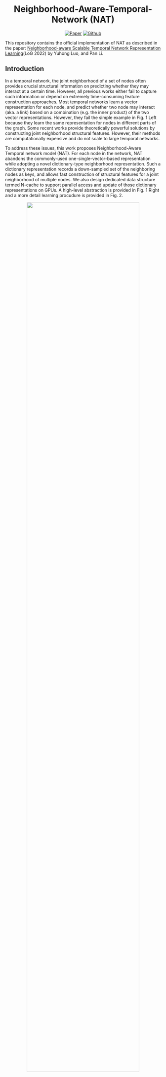 <h1 align="center">Neighborhood-Aware-Temporal-Network (NAT)</h1>
<p align="center">
    <a href="https://arxiv.org/abs/2209.01084"><img src="https://img.shields.io/badge/-Paper-grey?logo=gitbook&logoColor=white" alt="Paper"></a>
    <a href="https://github.com/Graph-COM/Neighborhood-Aware-Temporal-Network"><img src="https://img.shields.io/badge/-Github-grey?logo=github" alt="Github"></a>
    <!---<a href="https://proceedings.mlr.press/v162/miao22a.html"> <img alt="License" src="https://img.shields.io/static/v1?label=Pub&message=ICML%2722&color=blue"> </a>---!>
</p>

This repository contains the official implementation of NAT as described in the paper: [Neighborhood-aware Scalable Temporal Network
Representation Learning](https://arxiv.org/abs/2209.01084)(LoG 2022) by Yuhong Luo, and Pan Li.

## Introduction
In a temporal network, the joint neighborhood of a set of nodes often provides crucial structural information on predicting whether they may interact at a certain time. However, all previous works either fail to capture such information or depend on extremely time-consuming feature construction approaches.  Most temporal networks learn a vector representation for each node, and predict whether two node may interact (aka. a link) based on a combination (e.g. the inner product) of the two vector representations. However, they fail the simple example in Fig. 1 Left because they learn the same representation for nodes in different parts of the graph. Some recent works provide theoretically powerful solutions by constructing joint neighborhood structural features. However, their methods are computationally expensive and do not scale to large temporal networks.

To address these issues, this work proposes Neighborhood-Aware Temporal network model (NAT). For each node in the network, NAT abandons the commonly-used one-single-vector-based representation while adopting a novel dictionary-type neighborhood representation. Such a dictionary representation records a down-sampled set of the neighboring nodes as keys, and allows fast construction of structural features for a joint neighborhood of multiple nodes. We also design dedicated data structure termed N-cache to support parallel access and update of those dictionary representations on GPUs. A high-level abstraction is provided in Fig. 1 Right and a more detail learning procudure is provided in Fig. 2.

<p align="center"><img src="./figures/introduction.png" width=85% height=85%></p>
<p align="center"><em>Figure 1.</em> The introduction of NAT. Left: the task is to predict that $u$ prefers to interact with $v$ more than <em>w</em> at timestamp $t_3$ following the principle of triadic closure in social network. Middle: Traditional methods fail this task because they learn the same representations for node $v$ and node $w$. Right: construct joint neighborhood features based on N-caches. Node $a$ appears as a key in the first hop N-caches of both $u$ and $v$. Joining these keys can provide structural features that encodes common-neighbor information for prediction. </p>

<p align="center"><img src="./figures/Algorithm_fig_2.png" width=85% height=85%></p>
<p align="center"><em>Figure 2.</em> The architecture of NAT. Left: Neighborhood representations of a node and the update procedures of these representations within the N-caches. Right: The construction of joint structural features using the neighborhood representations. </p>

## Requirements
* `python >= 3.7`, `PyTorch >= 1.4`, please refer to their official websites for installation details.
* Other dependencies:
```{bash}
pandas==1.4.3
tqdm==4.41.1
numpy==1.23.1
scikit_learn==1.1.2
```
Refer to `environment.yml` for more details.

We have tested our code on `Python 3.9` with `PyTorch 1.9.0`, and `CUDA 10.1`. Please follow the following steps to create a virtual environment and install the required packages.

Clone the repository:
```
git clone https://github.com/Graph-COM/Neighborhood-Aware-Temporal-Network
cd Neighborhood-Aware-Temporal-Network
```

Create a virtual environment:
```
conda create --name nat python=3.9 -y
conda activate nat
```

Install dependencies:
```
conda install -y pytorch==1.9.0 torchvision==0.10.0 torchaudio==0.9.0 cudatoolkit=10.2 -c pytorch
pip install -U scikit-learn
conda install tqdm==4.41.1
```


## Training Commands

#### Examples:

* To train **NAT** with Wikipedia dataset in transductive training, using 32 1-hop N-cache, 16 2-hop N-cache, neighborhood representation of 4 dimensions , and with overriding probability alpha = 0.7:
```bash
python main.py -d wikipedia --pos_dim 16 --bs 100 --n_degree 32 16 --n_hop 2 --mode t --bias 1e-5 --seed 2 --verbosity 1 --drop_out 0.1 --attn_n_head 2 --ngh_dim 4 --self_dim 72 --replace_prob 0.7 --run 5
```
To train in inductive training, change `mode` from `t` to `i`. Here is an example of inductive training on Wiki-talk, using 16 1-hop neighbors with neighborhood representation size 4 and 72 dimensions of self representations.
```bash
python main.py -d wiki-talk-temporal --pos_dim 16 --bs 100 --n_degree 16 --n_hop 1 --mode i --bias 1e-5 --seed 2 --verbosity 1 --drop_out 0.1 --attn_n_head 1 --ngh_dim 4 --self_dim 72 --run 5
```

## Usage Summary
```
usage: Interface for Neighbourhood-aware Scalable Learning for Temporal Networks
       [-h]
       [-d {wikipedia,reddit,socialevolve,uci,enron,socialevolve_1month,socialevolve_2weeks,sx-askubuntu,sx-superuser,wiki-talk-temporal,mooc}]
       [-m {t,i}] [--n_degree [N_DEGREE [N_DEGREE ...]]] [--n_hop N_HOP]
       [--bias BIAS] [--pos_dim POS_DIM] [--self_dim SELF_DIM]
       [--ngh_dim NGH_DIM] [--linear_out] [--attn_n_head ATTN_N_HEAD]
       [--time_dim TIME_DIM] [--n_epoch N_EPOCH] [--bs BS] [--lr LR]
       [--drop_out DROP_OUT] [--replace_prob REPLACE_PROB]
       [--tolerance TOLERANCE] [--seed SEED] [--verbosity VERBOSITY]
       [--run RUN]
```

### optional arguments:
```
  -h, --help            show this help message and exit
  -d {wikipedia,reddit,socialevolve,uci,enron,socialevolve_1month,socialevolve_2weeks,sx-askubuntu,sx-superuser,wiki-talk-temporal,mooc}, --data {wikipedia,reddit,socialevolve,uci,enron,socialevolve_1month,socialevolve_2weeks,sx-askubuntu,sx-superuser,wiki-talk-temporal,mooc}
                        data sources to use, try wikipedia or reddit
  -m {t,i}, --mode {t,i}
                        transductive (t) or inductive (i)
  --n_degree [N_DEGREE [N_DEGREE ...]]
                        a list of neighbor sampling numbers for different
                        hops, when only a single element is input n_layer will
                        be activated
  --n_hop N_HOP         number of hops the N-cache is used
  --bias BIAS           the hyperparameter alpha controlling sampling
                        preference with time closeness, default to 0 which is
                        uniform sampling
  --pos_dim POS_DIM     dimension of the positional embedding
  --self_dim SELF_DIM   dimension of the self representation
  --ngh_dim NGH_DIM     dimension of the neighborhood representation
  --linear_out          whether to linearly project each node's
  --attn_n_head ATTN_N_HEAD
                        number of heads used in tree-shaped attention layer,
                        we only use the default here
  --time_dim TIME_DIM   dimension of the time embedding
  --n_epoch N_EPOCH     number of epochs
  --bs BS               batch_size
  --lr LR               learning rate
  --drop_out DROP_OUT   dropout probability for all dropout layers
  --replace_prob REPLACE_PROB
                        probability for storing new neighbors to N-cache
                        replacing old ones
  --tolerance TOLERANCE
                        toleratd margainal improvement for early stopper
  --seed SEED           random seed for all randomized algorithms
  --verbosity VERBOSITY
                        verbosity of the program output
  --run RUN             number of model runs
```

## Instructions on Acquiring Datasets
Preprocessed datasets: Reddit, Wikipedia, SocialEvolve, Enron, and UCI can be downloaded from [here](https://drive.google.com/drive/folders/1umS1m1YbOM10QOyVbGwtXrsiK3uTD7xQ?usp=sharing) to `processed/`. Then run the following:
```{bash}
cd processed/
unzip data.zip
```
You may check that each dataset corresponds to three files: one `.csv` containing timestamped links, and two ``.npy`` as node & link features. Note that some datasets do not have node & link features, in which case the `.npy` files will be all zeros.

Raw data for Ubuntu can be downloaded using this [link](https://snap.stanford.edu/data/sx-askubuntu.txt.gz) and Wiki-talk using this [link](https://snap.stanford.edu/data/wiki-talk-temporal.txt.gz) to `processed`. Run the following to preprocess the data.
```{bash}
python process.py --dataset sx-askubuntu
python process.py --dataset wiki-talk-temporal
```

#### Use your own data
Put your data under `processed` folder. The required input data includes `ml_${DATA_NAME}.csv`, `ml_${DATA_NAME}.npy` and `ml_${DATA_NAME}_node.npy`. They store the edge linkages, edge features and node features respectively.

The `.csv` file has following columns
```
u, i, ts, label, idx
```
, which represents source node index, target node index, time stamp, edge label and the edge index.

`ml_${DATA_NAME}.npy` has shape of [#temporal edges + 1, edge features dimention]. Similarly, `ml_${DATA_NAME}_node.npy` has shape of [#nodes + 1, node features dimension].


All node index starts from `1`. The zero index is reserved for `null` during padding operations. So the maximum of node index equals to the total number of nodes. Similarly, maxinum of edge index equals to the total number of temporal edges. The padding embeddings or the null embeddings is a vector of zeros.

## Acknowledgement
Our implementation adapts the code [here](https://github.com/snap-stanford/CAW) as the code base and extensively adapts it to our purpose. We also adapts an efficient implementation of GAT [here](https://github.com/gordicaleksa/pytorch-GAT)  for the output attention layer. We thank the authors for sharing their code.
## Reference

If you find our paper and repo useful, please cite our paper:
```bibtex
@article{luo2022neighborhood,
  title       = {Neighborhood-aware Scalable Temporal Network Representation Learning},
  author      = {Luo, Yuhong and Li, Pan},
  journal     = {Learning on Graphs Conference},
  year        = {2022}
}
```
